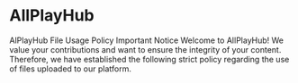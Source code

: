 # AllPlayHub
AlPlayHub File Usage Policy Important Notice Welcome to AllPlayHub! We value your contributions and want to ensure the integrity of your content. Therefore, we have established the following strict policy regarding the use of files uploaded to our platform.
